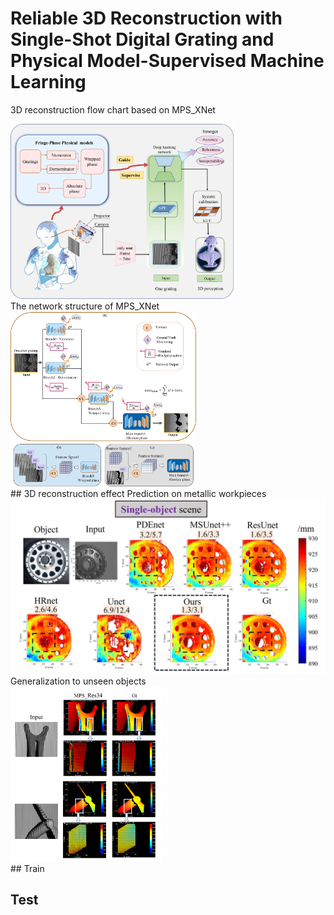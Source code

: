 # Reliable 3D Reconstruction with Single-Shot Digital Grating and Physical Model-Supervised Machine Learning
3D reconstruction flow chart based on MPS_XNet 
<div>
 <img src="./code_wholenet_losspara_optima/images1/main_figure.png" height="280"/>
<div>
 The network structure of MPS_XNet 
 <div>
 <img src="./code_wholenet_losspara_optima/images1/psmp_x.png" height="280"/>
 <div>
## 3D reconstruction effect
Prediction on metallic workpieces
<div>
<img src="./code_wholenet_losspara_optima/images1/3D_metal1.png" height="280"/>
<div>
Generalization to unseen objects
 <div>
 <img src="./code_wholenet_losspara_optima/images1/real_scene.png" height="280"/>
  <div>
## Train

## Test

